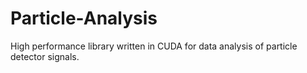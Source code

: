 # Particle-Analysis
High performance library written in CUDA for data analysis of particle detector signals. 
